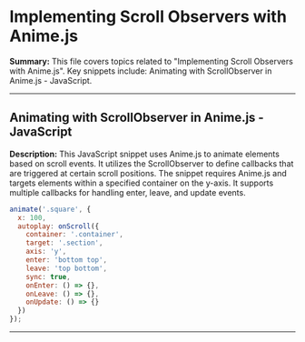 # Implementing Scroll Observers with Anime.js

**Summary:** This file covers topics related to "Implementing Scroll Observers with Anime.js". Key snippets include: Animating with ScrollObserver in Anime.js - JavaScript.

---

## Animating with ScrollObserver in Anime.js - JavaScript

**Description:** This JavaScript snippet uses Anime.js to animate elements based on scroll events. It utilizes the ScrollObserver to define callbacks that are triggered at certain scroll positions. The snippet requires Anime.js and targets elements within a specified container on the y-axis. It supports multiple callbacks for handling enter, leave, and update events.

```JavaScript
animate('.square', {
  x: 100,
  autoplay: onScroll({
    container: '.container',
    target: '.section',
    axis: 'y',
    enter: 'bottom top',
    leave: 'top bottom',
    sync: true,
    onEnter: () => {},
    onLeave: () => {},
    onUpdate: () => {}
  })
});
```

---